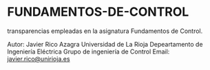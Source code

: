 # FUNDAMENTOS-DE-CONTROL

transparencias empleadas en la asignatura Fundamentos de Control.

Autor: 
Javier Rico Azagra
Universidad de La Rioja
Depeartamento de Ingeniería Eléctrica
Grupo de ingeniería de Control
Email: javier.rico@unirioja.es
